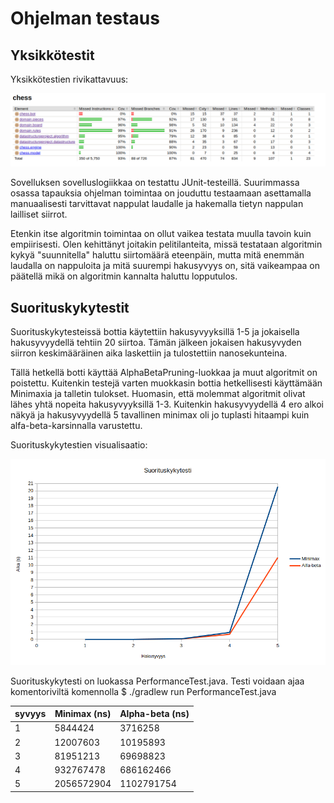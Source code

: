 # Ohjelman testaus 

## Yksikkötestit

Yksikkötestien rivikattavuus: 

![Rivikattavuus](jacocoReport.png)

Sovelluksen sovelluslogiikkaa on testattu JUnit-testeillä. Suurimmassa osassa tapauksia ohjelman toimintaa on 
jouduttu testaamaan asettamalla manuaalisesti tarvittavat nappulat laudalle ja hakemalla tietyn nappulan lailliset 
siirrot. 

Etenkin itse algoritmin toimintaa on ollut vaikea testata muulla tavoin kuin empiirisesti. Olen kehittänyt joitakin 
pelitilanteita, missä testataan algoritmin kykyä "suunnitella" haluttu siirtomäärä eteenpäin, mutta mitä enemmän laudalla on 
nappuloita ja mitä suurempi hakusyvyys on, sitä vaikeampaa on päätellä mikä on algoritmin kannalta haluttu lopputulos. 

## Suorituskykytestit

Suorituskykytesteissä bottia käytettiin hakusyvyyksillä 1-5 ja jokaisella hakusyvyydellä tehtiin 20 siirtoa. 
Tämän jälkeen jokaisen hakusyvyden siirron keskimääräinen aika laskettiin ja tulostettiin nanosekunteina. 

Tällä hetkellä botti käyttää AlphaBetaPruning-luokkaa ja muut algoritmit on poistettu. Kuitenkin testejä varten 
muokkasin bottia hetkellisesti käyttämään Minimaxia ja talletin tulokset. Huomasin, että molemmat algoritmit olivat 
lähes yhtä nopeita hakusyvyyksillä 1-3. Kuitenkin hakusyvyydellä 4 ero alkoi näkyä ja hakusyvyydellä 5 tavallinen 
minimax oli jo tuplasti hitaampi kuin alfa-beta-karsinnalla varustettu. 

Suorituskykytestien visualisaatio:

![Suorituskyky](suorituskyky.png)

Suorituskykytesti on luokassa PerformanceTest.java. Testi voidaan ajaa komentoriviltä komennolla $ ./gradlew run PerformanceTest.java

| syvyys | Minimax (ns) | Alpha-beta (ns) |
---------|--------------|-----------------|
| 1 | 5844424 | 3716258 |
| 2 | 12007603 | 10195893 |
| 3 | 81951213 | 69698823 |
| 4 | 932767478 | 686162466 |
| 5 | 2056572904 | 1102791754 |
